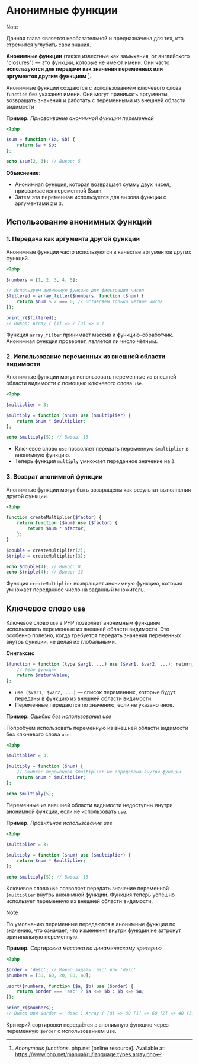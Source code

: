 # Анонимные функции

> [!NOTE]
> Данная глава является необязательной и предназначена для тех, кто стремится углубить свои знания.

**Анонимные функции** (также известные как замыкания, от английского "closures") — это функции, которые не имеют имени. Они часто **используются для передачи как значения переменных или аргументов другим функциям** [^1].

Анонимные функции создаются с использованием ключевого слова `function` без указания имени. Они могут принимать аргументы, возвращать значения и работать с переменными из внешней области видимости

**Пример.** _Присваивание анонимной функции переменной_

```php
<?php

$sum = function ($a, $b) {
    return $a + $b;
};

echo $sum(2, 3); // Вывод: 5
```

**Объяснение**:

- Анонимная функция, которая возвращает сумму двух чисел, присваивается переменной $sum.
- Затем эта переменная используется для вызова функции с аргументами `2` и `3`.

## Использование анонимных функций

### 1. Передача как аргумента другой функции

Анонимные функции часто используются в качестве аргументов других функций.

```php
<?php

$numbers = [1, 2, 3, 4, 5];

// Используем анонимную функцию для фильтрации чисел
$filtered = array_filter($numbers, function ($num) {
    return $num % 2 === 0; // Оставляем только чётные числа
});

print_r($filtered);
// Вывод: Array ( [1] => 2 [3] => 4 )
```

Функция `array_filter` принимает массив и функцию-обработчик. Анонимная функция проверяет, является ли число чётным.

### 2. Использование переменных из внешней области видимости

Анонимные функции могут использовать переменные из внешней области видимости с помощью ключевого слова `use`.

```php
<?php

$multiplier = 3;

$multiply = function ($num) use ($multiplier) {
    return $num * $multiplier;
};

echo $multiply(5); // Вывод: 15
```

- Ключевое слово `use` позволяет передать переменную `$multiplier` в анонимную функцию.
- Теперь функция `multiply` умножает переданное значение на `3`.

### 3. Возврат анонимной функции

Анонимные функции могут быть возвращены как результат выполнения другой функции.

```php
<?php

function createMultiplier($factor) {
    return function ($num) use ($factor) {
        return $num * $factor;
    };
}

$double = createMultiplier(2);
$triple = createMultiplier(3);

echo $double(4); // Вывод: 8
echo $triple(4); // Вывод: 12
```

Функция `createMultiplier` возвращает анонимную функцию, которая умножает переданное число на заданный множитель.

## Ключевое слово `use`

Ключевое слово `use` в PHP позволяет анонимным функциям использовать переменные из внешней области видимости. Это особенно полезно, когда требуется передать значения переменных внутрь функции, не делая их глобальными.

**Синтаксис**

```php
$function = function (type $arg1, ...) use ($var1, $var2, ...): return_type {
    // Тело функции
    return $returnValue;
};
```

- `use ($var1, $var2, ...)` — список переменных, которые будут переданы в функцию из внешней области видимости.
- Переменные передаются по значению, если не указано иное.

**Пример.** _Ошибка без использования use_

Попробуем использовать переменную из внешней области видимости без ключевого слова `use`:

```php
<?php

$multiplier = 3;

$multiply = function ($num) {
    // Ошибка: переменная $multiplier не определена внутри функции
    return $num * $multiplier;
};

echo $multiply(5);
```

Переменные из внешней области видимости недоступны внутри анонимной функции, если не использовать `use`.

**Пример.** _Правильное использование use_

```php
<?php

$multiplier = 3;

$multiply = function ($num) use ($multiplier) {
    return $num * $multiplier;
};

echo $multiply(5); // Вывод: 15
```

Ключевое слово `use` позволяет передать значение переменной `$multiplier` внутрь анонимной функции. Функция теперь успешно использует переменную из внешней области видимости.

> [!NOTE]
> По умолчанию переменные передаются в анонимные функции по значению, что означает, что изменения внутри функции не затронут оригинальную переменную.

**Пример.** _Сортировка массива по динамическому критерию_

```php
<?php

$order = 'desc'; // Можно задать 'asc' или 'desc'
$numbers = [30, 60, 20, 80, 40];

usort($numbers, function ($a, $b) use ($order) {
    return $order === 'asc' ? $a <=> $b : $b <=> $a;
});

print_r($numbers);
// Вывод при $order = 'desc': Array ( [0] => 80 [1] => 60 [2] => 40 [3] => 30 [4] => 20 )
```

Критерий сортировки передаётся в анонимную функцию через переменную `$order` с использованием use.

[^1]: *Anonymous functions*. php.net [online resource]. Available at: https://www.php.net/manual/ru/language.types.array.php